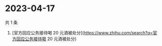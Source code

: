 # 2023-04-17

共 1 条

<!-- BEGIN -->
<!-- 最后更新时间 Mon Apr 17 2023 08:58:35 GMT+0800 (China Standard Time) -->

1. [官方回应公务接待喝 20
   元酒被处分](https://www.zhihu.com/search?q=官方回应公务接待喝 20 元酒被处分)

<!-- END -->
